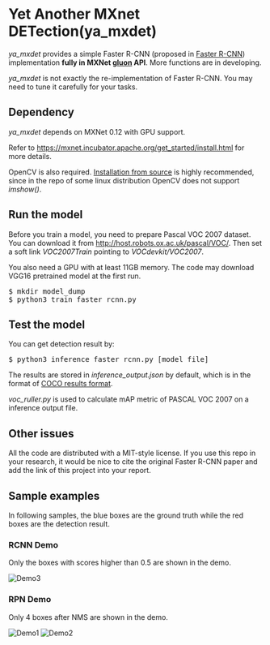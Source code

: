 Yet Another MXnet DETection(ya_mxdet)
=====
*ya_mxdet* provides a simple Faster R-CNN
(proposed in [Faster R-CNN](https://arxiv.org/abs/1506.01497))
implementation **fully in MXNet [gluon](http://gluon.mxnet.io) API**. More functions are in developing.

*ya_mxdet* is not exactly the re-implementation of Faster R-CNN. You may need 
to tune it carefully for your tasks.

## Dependency
*ya_mxdet* depends on MXNet 0.12 with GPU support. 

 Refer to 
<https://mxnet.incubator.apache.org/get_started/install.html> for more details.

OpenCV is also required. [Installation from source](http://docs.opencv.org/master/d7/d9f/tutorial_linux_install.html) is highly recommended, since in the repo of some linux distribution OpenCV does not support *imshow()*.


## Run the model
Before you train a model, you need to prepare Pascal VOC 2007 dataset. You can 
download it from <http://host.robots.ox.ac.uk/pascal/VOC/>. Then set a soft 
link *VOC2007Train* pointing to *VOCdevkit/VOC2007*.

You also need a GPU with at least 11GB memory. The code may download VGG16 
pretrained model at the first run.
<pre>
$ mkdir model_dump
$ python3 train_faster_rcnn.py
</pre>

## Test the model 
You can get detection result by:
<pre>
$ python3 inference_faster_rcnn.py [model_file]
</pre>
The results are stored in *inference_output.json* by default, which is in 
the format of [COCO results format](http://cocodataset.org/#format-results).

*voc_ruller.py* is used to calculate mAP metric of PASCAL VOC 2007 on a inference output file.

## Other issues
All the code are distributed with a MIT-style license. If you use this repo in your research, it would be nice to cite the original Faster R-CNN paper and add the link of this project into your report.

## Sample examples
In following samples, the blue boxes are the ground truth while the red boxes 
are the detection result. 
### RCNN Demo
Only the boxes with scores higher than 0.5 are shown in the demo. 

![Demo3](images/demo3.png)
### RPN Demo
Only 4 boxes after NMS are shown in the demo.

![Demo1](images/demo1.png)
![Demo2](images/demo2.png)
